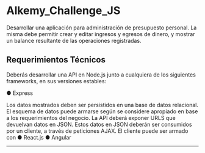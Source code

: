 # Alkemy_Challenge_JS

Desarrollar una aplicación para administración de presupuesto personal. La misma debe
permitir crear y editar ingresos y egresos de dinero, y mostrar un balance resultante de las
operaciones registradas.

## Requerimientos Técnicos

Deberás desarrollar una API en Node.js junto a cualquiera de los siguientes frameworks, en
sus versiones estables:

● Express

Los datos mostrados deben ser persistidos en una base de datos relacional. El esquema de
datos puede armarse según se considere apropiado en base a los requerimientos del
negocio. La API deberá exponer URLS que devuelvan datos en JSON.
Estos datos en JSON deberán ser consumidos por un cliente, a través de peticiones AJAX. El
cliente puede ser armado con
● React.js
● Angular

----

